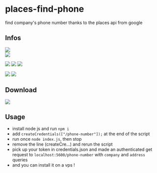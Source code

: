 # places-find-phone
find company's phone number thanks to the places api from google

## Infos
[![](https://tokei.rs/b1/github/baramex/places-find-phone)]()<br/>
[![](https://img.shields.io/github/languages/top/baramex/places-find-phone?style=for-the-badge)]()

[![](https://img.shields.io/github/downloads/baramex/places-find-phone/total?style=for-the-badge)](https://github.com/baramex/places-find-phone/releases/)
[![](https://img.shields.io/github/v/release/baramex/places-find-phone?style=for-the-badge&label=last%20release)](https://github.com/baramex/places-find-phone/releases/latest/)
[![](https://img.shields.io/github/release-date/baramex/places-find-phone.svg?style=for-the-badge&label=last%20release%20date)](https://github.com/baramex/places-find-phone/releases/latest/)

[![](https://img.shields.io/github/license/baramex/places-find-phone?style=for-the-badge)](https://choosealicense.com/licenses/lgpl-3.0/)
[![](https://img.shields.io/badge/author-baramex-red?style=for-the-badge)](https://github.com/baramex/)

## Download
[![](https://img.shields.io/github/v/release/baramex/places-find-phone?style=for-the-badge&label=last%20release)](https://github.com/baramex/places-find-phone/releases/latest/)<br/>

## Usage
- install node js and run `npm i`
- add `createCredentials(["/phone-number"]);` at the end of the script
- run once `node index.js`, then stop
- remove the line (createCre...) and rerun the script
- pick up your token in credentials.json and made an authenticated get request to `localhost:5600/phone-number` with `company` and `address` queries
- and you can install it on a vps !
